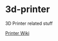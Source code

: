 # 3d-printer
3D Printer related stuff

[Printer Wiki](https://github.com/thejordanclark/3d-printer/wiki)
